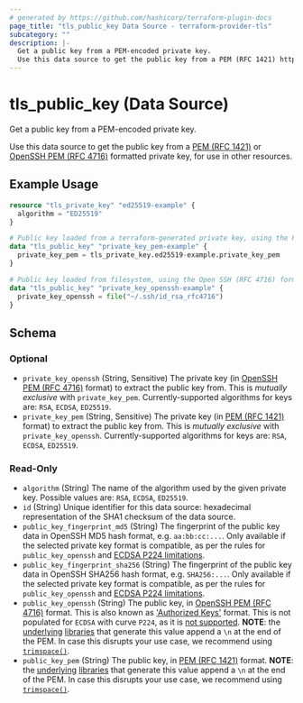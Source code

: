```yaml
---
# generated by https://github.com/hashicorp/terraform-plugin-docs
page_title: "tls_public_key Data Source - terraform-provider-tls"
subcategory: ""
description: |-
  Get a public key from a PEM-encoded private key.
  Use this data source to get the public key from a PEM (RFC 1421) https://datatracker.ietf.org/doc/html/rfc1421 or OpenSSH PEM (RFC 4716) https://datatracker.ietf.org/doc/html/rfc4716 formatted private key, for use in other resources.
---
```


# tls_public_key (Data Source)

Get a public key from a PEM-encoded private key.

Use this data source to get the public key from a [PEM (RFC 1421)](https://datatracker.ietf.org/doc/html/rfc1421) or [OpenSSH PEM (RFC 4716)](https://datatracker.ietf.org/doc/html/rfc4716) formatted private key, for use in other resources.

## Example Usage

```terraform
resource "tls_private_key" "ed25519-example" {
  algorithm = "ED25519"
}

# Public key loaded from a terraform-generated private key, using the PEM (RFC 1421) format
data "tls_public_key" "private_key_pem-example" {
  private_key_pem = tls_private_key.ed25519-example.private_key_pem
}

# Public key loaded from filesystem, using the Open SSH (RFC 4716) format
data "tls_public_key" "private_key_openssh-example" {
  private_key_openssh = file("~/.ssh/id_rsa_rfc4716")
}
```

<!-- schema generated by tfplugindocs -->
## Schema

### Optional

- `private_key_openssh` (String, Sensitive) The private key (in  [OpenSSH PEM (RFC 4716)](https://datatracker.ietf.org/doc/html/rfc4716) format) to extract the public key from. This is _mutually exclusive_ with `private_key_pem`. Currently-supported algorithms for keys are: `RSA`, `ECDSA`, `ED25519`.
- `private_key_pem` (String, Sensitive) The private key (in [PEM (RFC 1421)](https://datatracker.ietf.org/doc/html/rfc1421) format) to extract the public key from. This is _mutually exclusive_ with `private_key_openssh`. Currently-supported algorithms for keys are: `RSA`, `ECDSA`, `ED25519`.

### Read-Only

- `algorithm` (String) The name of the algorithm used by the given private key. Possible values are: `RSA`, `ECDSA`, `ED25519`.
- `id` (String) Unique identifier for this data source: hexadecimal representation of the SHA1 checksum of the data source.
- `public_key_fingerprint_md5` (String) The fingerprint of the public key data in OpenSSH MD5 hash format, e.g. `aa:bb:cc:...`. Only available if the selected private key format is compatible, as per the rules for `public_key_openssh` and [ECDSA P224 limitations](../../docs#limitations).
- `public_key_fingerprint_sha256` (String) The fingerprint of the public key data in OpenSSH SHA256 hash format, e.g. `SHA256:...`. Only available if the selected private key format is compatible, as per the rules for `public_key_openssh` and [ECDSA P224 limitations](../../docs#limitations).
- `public_key_openssh` (String) The public key, in  [OpenSSH PEM (RFC 4716)](https://datatracker.ietf.org/doc/html/rfc4716) format. This is also known as ['Authorized Keys'](https://www.ssh.com/academy/ssh/authorized_keys/openssh#format-of-the-authorized-keys-file) format. This is not populated for `ECDSA` with curve `P224`, as it is [not supported](../../docs#limitations). **NOTE**: the [underlying](https://pkg.go.dev/encoding/pem#Encode) [libraries](https://pkg.go.dev/golang.org/x/crypto/ssh#MarshalAuthorizedKey) that generate this value append a `\n` at the end of the PEM. In case this disrupts your use case, we recommend using [`trimspace()`](https://www.terraform.io/language/functions/trimspace).
- `public_key_pem` (String) The public key, in [PEM (RFC 1421)](https://datatracker.ietf.org/doc/html/rfc1421) format. **NOTE**: the [underlying](https://pkg.go.dev/encoding/pem#Encode) [libraries](https://pkg.go.dev/golang.org/x/crypto/ssh#MarshalAuthorizedKey) that generate this value append a `\n` at the end of the PEM. In case this disrupts your use case, we recommend using [`trimspace()`](https://www.terraform.io/language/functions/trimspace).

